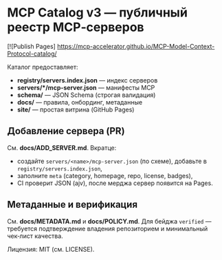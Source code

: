 # MCP Catalog v3 — публичный реестр MCP‑серверов
[![Publish Pages] https://mcp-accelerator.github.io/MCP-Model-Context-Protocol-catalog/

Каталог предоставляет:
- **registry/servers.index.json** — индекс серверов
- **servers/*/mcp-server.json** — манифесты MCP
- **schema/** — JSON Schema (строгая валидация)
- **docs/** — правила, онбординг, метаданные
- **site/** — простая витрина (GitHub Pages)


## Добавление сервера (PR)
См. **docs/ADD_SERVER.md**. Вкратце:
- создайте `servers/<name>/mcp-server.json` (по схеме), добавьте в `registry/servers.index.json`,
- заполните `meta` (category, homepage, repo, license, badges),
- CI проверит JSON (ajv), после мерджа сервер появится на Pages.

## Метаданные и верификация
См. **docs/METADATA.md** и **docs/POLICY.md**. Для бейджа `verified` — требуется подтверждение владения репозиторием и минимальный чек‑лист качества.

Лицензия: MIT (см. LICENSE).
